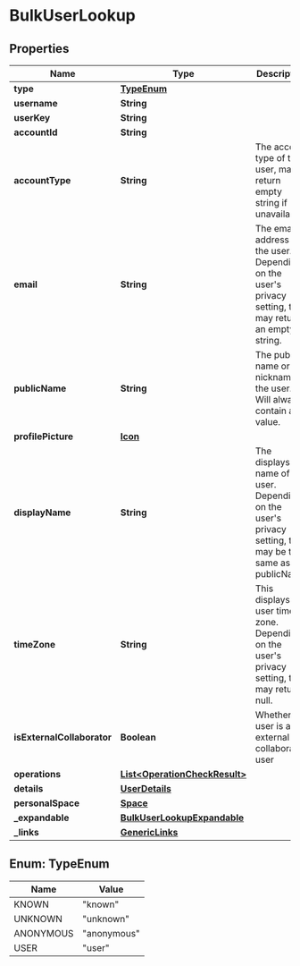 # BulkUserLookup

## Properties
Name | Type | Description | Notes
------------ | ------------- | ------------- | -------------
**type** | [**TypeEnum**](#TypeEnum) |  | 
**username** | **String** |  |  [optional]
**userKey** | **String** |  |  [optional]
**accountId** | **String** |  | 
**accountType** | **String** | The account type of the user, may return empty string if unavailable. | 
**email** | **String** | The email address of the user. Depending on the user&#x27;s privacy setting, this may return an empty string. | 
**publicName** | **String** | The public name or nickname of the user. Will always contain a value. | 
**profilePicture** | [**Icon**](Icon.md) |  | 
**displayName** | **String** | The displays name of the user. Depending on the user&#x27;s privacy setting, this may be the same as publicName. | 
**timeZone** | **String** | This displays user time zone. Depending on the user&#x27;s privacy setting, this may return null. |  [optional]
**isExternalCollaborator** | **Boolean** | Whether the user is an external collaborator user |  [optional]
**operations** | [**List&lt;OperationCheckResult&gt;**](OperationCheckResult.md) |  |  [optional]
**details** | [**UserDetails**](UserDetails.md) |  |  [optional]
**personalSpace** | [**Space**](Space.md) |  |  [optional]
**_expandable** | [**BulkUserLookupExpandable**](BulkUserLookupExpandable.md) |  | 
**_links** | [**GenericLinks**](GenericLinks.md) |  | 

<a name="TypeEnum"></a>
## Enum: TypeEnum
Name | Value
---- | -----
KNOWN | &quot;known&quot;
UNKNOWN | &quot;unknown&quot;
ANONYMOUS | &quot;anonymous&quot;
USER | &quot;user&quot;

